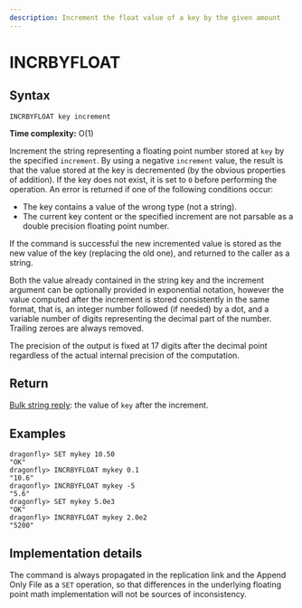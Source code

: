 ```yaml
---
description: Increment the float value of a key by the given amount
---
```


# INCRBYFLOAT

## Syntax

    INCRBYFLOAT key increment

**Time complexity:** O(1)

Increment the string representing a floating point number stored at `key` by the
specified `increment`. By using a negative `increment` value, the result is
that the value stored at the key is decremented (by the obvious properties
of addition).
If the key does not exist, it is set to `0` before performing the operation.
An error is returned if one of the following conditions occur:

* The key contains a value of the wrong type (not a string).
* The current key content or the specified increment are not parsable as a
  double precision floating point number.

If the command is successful the new incremented value is stored as the new
value of the key (replacing the old one), and returned to the caller as a
string.

Both the value already contained in the string key and the increment argument
can be optionally provided in exponential notation, however the value computed
after the increment is stored consistently in the same format, that is, an
integer number followed (if needed) by a dot, and a variable number of digits
representing the decimal part of the number.
Trailing zeroes are always removed.

The precision of the output is fixed at 17 digits after the decimal point
regardless of the actual internal precision of the computation.

## Return

[Bulk string reply](https://redis.io/docs/reference/protocol-spec#resp-bulk-strings): the value of `key` after the increment.

## Examples

```shell
dragonfly> SET mykey 10.50
"OK"
dragonfly> INCRBYFLOAT mykey 0.1
"10.6"
dragonfly> INCRBYFLOAT mykey -5
"5.6"
dragonfly> SET mykey 5.0e3
"OK"
dragonfly> INCRBYFLOAT mykey 2.0e2
"5200"
```

## Implementation details

The command is always propagated in the replication link and the Append Only
File as a `SET` operation, so that differences in the underlying floating point
math implementation will not be sources of inconsistency.
